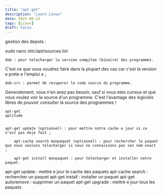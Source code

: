 ```yaml
---
title: "apt-get"
description: "Learn Linux"
date: 2021-06-13
tags: [Linux]
draft: False
---
```


gestion des depots :

sudo nano /etc/apt/sources.list

    deb : pour telecharger la version compilee (binaire) des programmes.

C'est ce que vous voudrez faire dans la plupart des cas car c'est la version e prete e l'emploi e ;

    deb-src : permet de recuperer le code source du programme.

Generalement, vous n'en avez pas besoin, sauf si vous etes curieux et que vous voulez voir la source d'un programme.
C'est l'avantage des logiciels libres de pouvoir consulter la source des programmes !

    apt-get
    aptitude


    apt-get update (optionnel) : pour mettre notre cache e jour si ce n'est pas deje fait ;

    	apt-cache search monpaquet (optionnel) : pour rechercher le paquet que nous voulons telecharger si nous ne connaissons pas son nom exact ;

    	apt-get install monpaquet : pour telecharger et installer notre paquet.

apt-get update : mettre e jour le cache des paquets
apt-cache search : rechercher un paquet
apt-get install : installer un paquet
apt-get autoremove : supprimer un paquet
apt-get upgrade : mettre e jour tous les paquets
